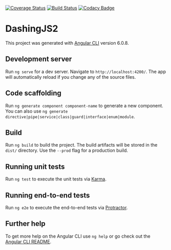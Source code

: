 [![Coverage Status](https://coveralls.io/repos/github/testtesto/dashingJS2/badge.svg?branch=master)](https://coveralls.io/github/testtesto/dashingJS2?branch=master)
[![Build Status](https://travis-ci.org/testtesto/dashingJS2.svg?branch=master)](https://travis-ci.org/testtesto/dashingJS2)
[![Codacy Badge](https://api.codacy.com/project/badge/Grade/6a436fbf7d49435282e6d30c87d7ae22)](https://www.codacy.com/app/testtesto/dashingJS2?utm_source=github.com&amp;utm_medium=referral&amp;utm_content=testtesto/dashingJS2&amp;utm_campaign=Badge_Grade)
# DashingJS2

This project was generated with [Angular CLI](https://github.com/angular/angular-cli) version 6.0.8.

## Development server

Run `ng serve` for a dev server. Navigate to `http://localhost:4200/`. The app will automatically reload if you change any of the source files.

## Code scaffolding

Run `ng generate component component-name` to generate a new component. You can also use `ng generate directive|pipe|service|class|guard|interface|enum|module`.

## Build

Run `ng build` to build the project. The build artifacts will be stored in the `dist/` directory. Use the `--prod` flag for a production build.

## Running unit tests

Run `ng test` to execute the unit tests via [Karma](https://karma-runner.github.io).

## Running end-to-end tests

Run `ng e2e` to execute the end-to-end tests via [Protractor](http://www.protractortest.org/).

## Further help

To get more help on the Angular CLI use `ng help` or go check out the [Angular CLI README](https://github.com/angular/angular-cli/blob/master/README.md).
